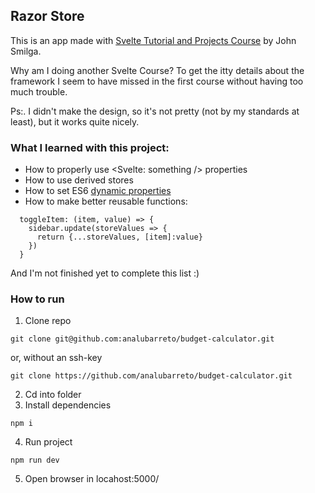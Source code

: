 ## Razor Store

This is an app made with [Svelte Tutorial and Projects Course](https://www.udemy.com/course/svelte-tutorial-and-projects-course/) by John Smilga.

Why am I doing another Svelte Course? To get the itty details about the framework I seem to have missed in the first course without having too much trouble.

Ps:. I didn't make the design, so it's not pretty (not by my standards at least), but it works quite nicely.

### What I learned with this project:

- How to properly use <Svelte: something /> properties
- How to use derived stores
- How to set ES6 [dynamic properties](https://www.samanthaming.com/tidbits/37-dynamic-property-name-with-es6/#the-3-ways-to-access-the-object-value)
- How to make better reusable functions:
```
  toggleItem: (item, value) => {
    sidebar.update(storeValues => {
      return {...storeValues, [item]:value}
    })
  }
```
And I'm not finished yet to complete this list :)

### How to run

1. Clone repo

```
git clone git@github.com:analubarreto/budget-calculator.git
```

or, without an ssh-key

```
git clone https://github.com/analubarreto/budget-calculator.git
```

2. Cd into folder
3. Install dependencies

```
npm i
```

4. Run project

```
npm run dev
```

5. Open browser in locahost:5000/
